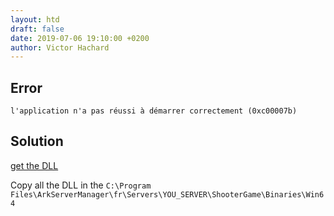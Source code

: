 ```yaml
---
layout: htd
draft: false
date: 2019-07-06 19:10:00 +0200
author: Victor Hachard
---
```


## Error

```
l'application n'a pas réussi à démarrer correctement (0xc00007b)
```

## Solution

[get the DLL]({{site.baseurl}}/res/ark-server-error/ARK_DLL_SERVER.zip)

Copy all the DLL in the `C:\Program Files\ArkServerManager\fr\Servers\YOU_SERVER\ShooterGame\Binaries\Win64`
